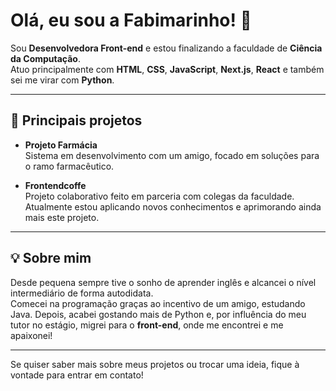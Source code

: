 # Olá, eu sou a Fabimarinho! 👋

Sou **Desenvolvedora Front-end** e estou finalizando a faculdade de **Ciência da Computação**.  
Atuo principalmente com **HTML**, **CSS**, **JavaScript**, **Next.js**, **React** e também sei me virar com **Python**.

---

## 🚀 Principais projetos

- **Projeto Farmácia**  
  Sistema em desenvolvimento com um amigo, focado em soluções para o ramo farmacêutico.

- **Frontendcoffe**  
  Projeto colaborativo feito em parceria com colegas da faculdade. Atualmente estou aplicando novos conhecimentos e aprimorando ainda mais este projeto.

---

## 💡 Sobre mim

Desde pequena sempre tive o sonho de aprender inglês e alcancei o nível intermediário de forma autodidata.  
Comecei na programação graças ao incentivo de um amigo, estudando Java. Depois, acabei gostando mais de Python e, por influência do meu tutor no estágio, migrei para o **front-end**, onde me encontrei e me apaixonei!

---



Se quiser saber mais sobre meus projetos ou trocar uma ideia, fique à vontade para entrar em contato!
